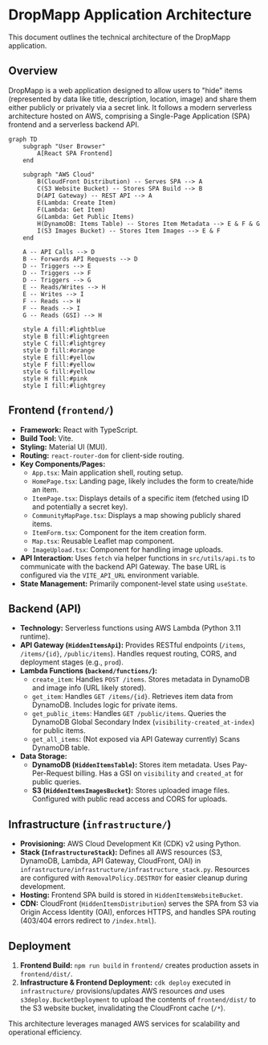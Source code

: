 # DropMapp Application Architecture

This document outlines the technical architecture of the DropMapp application.

## Overview

DropMapp is a web application designed to allow users to "hide" items (represented by data like title, description, location, image) and share them either publicly or privately via a secret link. It follows a modern serverless architecture hosted on AWS, comprising a Single-Page Application (SPA) frontend and a serverless backend API.

```mermaid
graph TD
    subgraph "User Browser"
        A[React SPA Frontend]
    end

    subgraph "AWS Cloud"
        B(CloudFront Distribution) -- Serves SPA --> A
        C(S3 Website Bucket) -- Stores SPA Build --> B
        D(API Gateway) -- REST API --> A
        E(Lambda: Create Item)
        F(Lambda: Get Item)
        G(Lambda: Get Public Items)
        H(DynamoDB: Items Table) -- Stores Item Metadata --> E & F & G
        I(S3 Images Bucket) -- Stores Item Images --> E & F
    end

    A -- API Calls --> D
    B -- Forwards API Requests --> D
    D -- Triggers --> E
    D -- Triggers --> F
    D -- Triggers --> G
    E -- Reads/Writes --> H
    E -- Writes --> I
    F -- Reads --> H
    F -- Reads --> I
    G -- Reads (GSI) --> H

    style A fill:#lightblue
    style B fill:#lightgreen
    style C fill:#lightgrey
    style D fill:#orange
    style E fill:#yellow
    style F fill:#yellow
    style G fill:#yellow
    style H fill:#pink
    style I fill:#lightgrey
```

## Frontend (`frontend/`)

*   **Framework:** React with TypeScript.
*   **Build Tool:** Vite.
*   **Styling:** Material UI (MUI).
*   **Routing:** `react-router-dom` for client-side routing.
*   **Key Components/Pages:**
    *   `App.tsx`: Main application shell, routing setup.
    *   `HomePage.tsx`: Landing page, likely includes the form to create/hide an item.
    *   `ItemPage.tsx`: Displays details of a specific item (fetched using ID and potentially a secret key).
    *   `CommunityMapPage.tsx`: Displays a map showing publicly shared items.
    *   `ItemForm.tsx`: Component for the item creation form.
    *   `Map.tsx`: Reusable Leaflet map component.
    *   `ImageUpload.tsx`: Component for handling image uploads.
*   **API Interaction:** Uses `fetch` via helper functions in `src/utils/api.ts` to communicate with the backend API Gateway. The base URL is configured via the `VITE_API_URL` environment variable.
*   **State Management:** Primarily component-level state using `useState`.

## Backend (API)

*   **Technology:** Serverless functions using AWS Lambda (Python 3.11 runtime).
*   **API Gateway (`HiddenItemsApi`):** Provides RESTful endpoints (`/items`, `/items/{id}`, `/public/items`). Handles request routing, CORS, and deployment stages (e.g., `prod`).
*   **Lambda Functions (`backend/functions/`):**
    *   `create_item`: Handles `POST /items`. Stores metadata in DynamoDB and image info (URL likely stored).
    *   `get_item`: Handles `GET /items/{id}`. Retrieves item data from DynamoDB. Includes logic for private items.
    *   `get_public_items`: Handles `GET /public/items`. Queries the DynamoDB Global Secondary Index (`visibility-created_at-index`) for public items.
    *   `get_all_items`: (Not exposed via API Gateway currently) Scans DynamoDB table.
*   **Data Storage:**
    *   **DynamoDB (`HiddenItemsTable`):** Stores item metadata. Uses Pay-Per-Request billing. Has a GSI on `visibility` and `created_at` for public queries.
    *   **S3 (`HiddenItemsImagesBucket`):** Stores uploaded image files. Configured with public read access and CORS for uploads.

## Infrastructure (`infrastructure/`)

*   **Provisioning:** AWS Cloud Development Kit (CDK) v2 using Python.
*   **Stack (`InfrastructureStack`):** Defines all AWS resources (S3, DynamoDB, Lambda, API Gateway, CloudFront, OAI) in `infrastructure/infrastructure/infrastructure_stack.py`. Resources are configured with `RemovalPolicy.DESTROY` for easier cleanup during development.
*   **Hosting:** Frontend SPA build is stored in `HiddenItemsWebsiteBucket`.
*   **CDN:** CloudFront (`HiddenItemsDistribution`) serves the SPA from S3 via Origin Access Identity (OAI), enforces HTTPS, and handles SPA routing (403/404 errors redirect to `/index.html`).

## Deployment

1.  **Frontend Build:** `npm run build` in `frontend/` creates production assets in `frontend/dist/`.
2.  **Infrastructure & Frontend Deployment:** `cdk deploy` executed in `infrastructure/` provisions/updates AWS resources *and* uses `s3deploy.BucketDeployment` to upload the contents of `frontend/dist/` to the S3 website bucket, invalidating the CloudFront cache (`/*`).

This architecture leverages managed AWS services for scalability and operational efficiency.